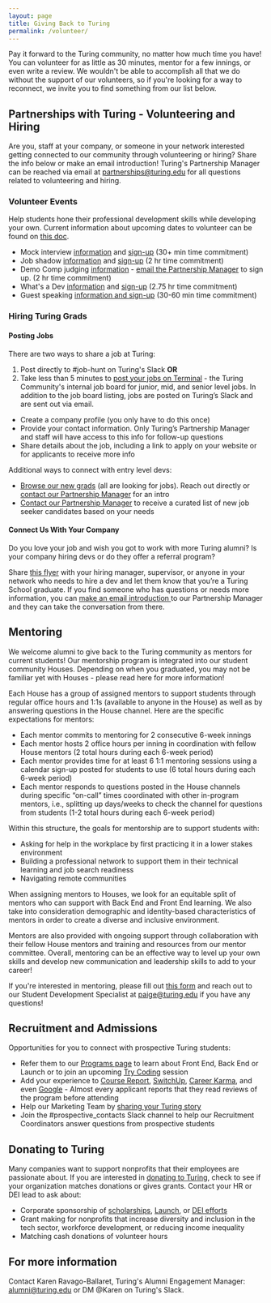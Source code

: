 ```yaml
---
layout: page
title: Giving Back to Turing
permalink: /volunteer/
---
```


Pay it forward to the Turing community, no matter how much time you have! You can volunteer for as little as 30 minutes, mentor for a few innings, or even write a review. We wouldn't be able to accomplish all that we do without the support of our volunteers, so if you're looking for a way to reconnect, we invite you to find something from our list below.

## Partnerships with Turing - Volunteering and Hiring
Are you, staff at your company, or someone in your network interested getting connected to our community through volunteering or hiring? Share the info below or make an email introduction! Turing's Partnership Manager can be reached via email at <a href="mailto:partnerships@turing.edu ">partnerships@turing.edu </a> for all questions related to volunteering and hiring. 

### Volunteer Events 
Help students hone their professional development skills while developing your own. Current information about upcoming dates to volunteer can be found on <a href="https://docs.google.com/document/d/1onS8F9uzftFGJbgNWyIeTCmzQW0mkBLZoDxsrVvO51o/edit?usp=sharing" target="_blank">this doc</a>.

* Mock interview <a href="https://docs.google.com/document/d/1UCTD7kPFAgHhLhV0M0qdDdwdI6JQuwAbDOWs1QPPJAI/edit?usp=sharing" target="_blank">information</a> and <a href="https://www.signupgenius.com/go/turingmockinterviews" target="_blank">sign-up</a> (30+ min time commitment)
* Job shadow <a href="https://docs.google.com/document/d/1c9quTBUg_atuLUIru5fSAlBm6sHlWP5QwPN4xAIyEvk/edit?usp=sharing" target="_blank">information</a>  and <a href="https://www.signupgenius.com/go/turingjobshadow" target="_blank">sign-up</a> (2 hr time commitment)
* Demo Comp judging <a href="https://docs.google.com/document/d/12H_GqG4bo7fnaGWpvyQGTcoIM4Wu9z7iPJOQ_hcavns/edit?usp=sharing" target="_blank">information</a> - <a href="mailto:partnerships@turing.edu">email the Partnership Manager</a> to sign up. (2 hr time commitment)
* What's a Dev <a href="https://docs.google.com/document/d/1nDP1aJqCxWIWA7PL2W_WmzuIpuW8hSO_EjVLuYZoqy4/edit?usp=sharing" target="_blank">information</a>  and <a href="https://www.signupgenius.com/go/turingwhatsadev" target="_blank">sign-up</a> (2.75 hr time commitment)
* Guest speaking <a href="https://airtable.com/shrEaKJFm8lXWVZzk" target="_blank">information and sign-up</a> (30-60 min time commitment)

### Hiring Turing Grads

#### Posting Jobs

There are two ways to share a job at Turing:
1. Post directly to #job-hunt on Turing's Slack **OR**
2. Take less than 5 minutes to <a href="https://terminal.turing.edu/add-job" target="_blank">post your jobs on Terminal</a> - the Turing Community's internal job board for junior, mid, and senior level jobs. In addition to the job board listing, jobs are posted on Turing’s Slack and are sent out via email.
* Create a company profile (you only have to do this once)
* Provide your contact information. Only Turing’s Partnership Manager and staff will have access to this info for follow-up questions
* Share details about the job, including a link to apply on your website or for applicants to receive more info

Additional ways to connect with entry level devs:
* <a href="https://terminal.turing.edu/profiles" target="_blank">Browse our new grads</a> (all are looking for jobs). Reach out directly or <a href="mailto:partnerships@turing.edu">contact our Partnership Manager</a> for an intro
* <a href="mailto:partnerships@turing.edu">Contact our Partnership Manager</a> to receive a curated list of new job seeker candidates based on your needs 

#### Connect Us With Your Company

Do you love your job and wish you got to work with more Turing alumni? Is your company hiring devs or do they offer a referral program?

Share <a href="https://drive.google.com/file/d/16vf03yVrEAkVFltd3pV0ndXLztxfD8Rv/view" target="_blank">this flyer</a> with your hiring manager, supervisor, or anyone in your network who needs to hire a dev and let them know that you’re a Turing School graduate. If you find someone who has questions or needs more information, you can <a href="mailto:partnerships@turing.edu ">make an email introduction </a> to our Partnership Manager and they can take the conversation from there.
  
## Mentoring

We welcome alumni to give back to the Turing community as mentors for current students! Our mentorship program is integrated into our student community Houses. Depending on when you graduated, you may not be familiar yet with Houses - please read here for more information!

Each House has a group of assigned mentors to support students through regular office hours and 1:1s (available to anyone in the House) as well as by answering questions in the House channel. Here are the specific expectations for mentors:
* Each mentor commits to mentoring for 2 consecutive 6-week innings
* Each mentor hosts 2 office hours per inning in coordination with fellow House mentors (2 total hours during each 6-week period)
* Each mentor provides time for at least 6 1:1 mentoring sessions using a calendar sign-up posted for students to use (6 total hours during each 6-week period)
* Each mentor responds to questions posted in the House channels during specific “on-call” times coordinated with other in-program mentors, i.e., splitting up days/weeks to check the channel for questions from students (1-2 total hours during each 6-week period)

Within this structure, the goals for mentorship are to support students with:
* Asking for help in the workplace by first practicing it in a lower stakes environment
* Building a professional network to support them in their technical learning and job search readiness
* Navigating remote communities

When assigning mentors to Houses, we look for an equitable split of mentors who can support with Back End and Front End learning. We also take into consideration demographic and identity-based characteristics of mentors in order to create a diverse and inclusive environment.

Mentors are also provided with ongoing support through collaboration with their fellow House mentors and training and resources from our mentor committee. Overall, mentoring can be an effective way to level up your own skills and develop new communication and leadership skills to add to your career!

If you're interested in mentoring, please fill out <a href="https://airtable.com/shrRJA87qv0eRovqv" target="_blank">this form</a> and reach out to our Student Development Specialist at <a href="mailto:paige@turing.edu">paige@turing.edu</a> if you have any questions!

## Recruitment and Admissions
Opportunities for you to connect with prospective Turing students:
* Refer them to our <a href="https://turing.edu/programs" target="_blank">Programs page</a> to learn about Front End, Back End or Launch or to join an upcoming <a href="https://turing.edu/try-coding" target="_blank">Try Coding</a> session  
* Add your experience to <a href="https://www.coursereport.com/schools/turing" target="_blank">Course Report</a>, <a href="https://www.switchup.org/bootcamps/turing-school-of-software-and-design" target="_blank">SwitchUp</a>, <a href="https://careerkarma.com/schools/turing/" target="_blank">Career Karma</a>, and even <a href="https://www.google.com/maps/place/Turing+School+of+Software+%26+Design/@46.423669,-129.9427085,3z/data=!3m1!4b1!4m6!3m5!1s0x876c78c4f77d2b15:0x3ff4c7d558d0edd1!8m2!3d46.423669!4d-129.9427086!16s%2Fg%2F11b5wnd6_b" target="_blank">Google</a> - Almost every applicant reports that they read reviews of the program before attending
* Help our Marketing Team by <a href="https://docs.google.com/forms/d/e/1FAIpQLScoiT6jO4W1xneJLOmWySEj4CH5g8d9wS4Tmsj2KQF_mrp3jA/viewform" target="_blank">sharing your Turing story</a>
* Join the #prospective_contacts Slack channel to help our Recruitment Coordinators answer questions from prospective students

## Donating to Turing
Many companies want to support nonprofits that their employees are passionate about. If you are interested in <a href="https://turing.edu/donate" target="_blank">donating to Turing</a>, check to see if your organization matches donations or gives grants. Contact your HR or DEI lead to ask about:
* Corporate sponsorship of <a href="https://turing.edu/financing/scholarships" target="_blank">scholarships</a>, <a href="https://turing.edu/launch/launch" target="_blank">Launch</a>, or <a href="https://writing.turing.edu/turings-demo-comp-is-a-glimpse-at-a-more-diverse-accessible-tech-industry/" target="_blank">DEI efforts</a>
* Grant making for nonprofits that increase diversity and inclusion in the tech sector, workforce development, or reducing income inequality
* Matching cash donations of volunteer hours

## For more information
Contact Karen Ravago-Ballaret, Turing's Alumni Engagement Manager: <a href="mailto:alumni@turing.edu">alumni@turing.edu</a> or DM @Karen on Turing's Slack.
